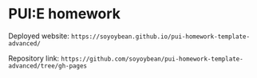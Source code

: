 # PUI:E homework

Deployed website: `https://soyoybean.github.io/pui-homework-template-advanced/`

Repository link: `https://github.com/soyoybean/pui-homework-template-advanced/tree/gh-pages`
